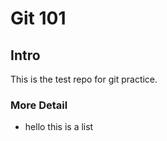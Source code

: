 # Git 101

## Intro

This is the test repo for git practice.

### More Detail

- hello this is a list
